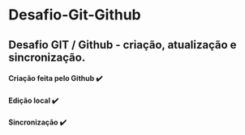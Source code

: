 # Desafio-Git-Github
## Desafio GIT / Github - criação, atualização e sincronização.
#### Criação feita pelo Github :heavy_check_mark:

#### Edição local :heavy_check_mark:

#### Sincronização :heavy_check_mark:











